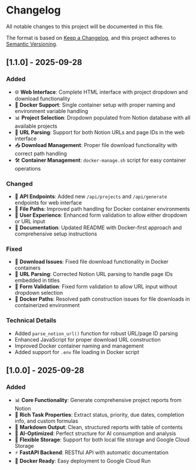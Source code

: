 # Changelog

All notable changes to this project will be documented in this file.

The format is based on [Keep a Changelog](https://keepachangelog.com/en/1.0.0/),
and this project adheres to [Semantic Versioning](https://semver.org/spec/v2.0.0.html).

## [1.1.0] - 2025-09-28

### Added
- 🌐 **Web Interface**: Complete HTML interface with project dropdown and download functionality
- 🐳 **Docker Support**: Single container setup with proper naming and environment variable handling
- 📊 **Project Selection**: Dropdown populated from Notion database with all available projects
- 🔗 **URL Parsing**: Support for both Notion URLs and page IDs in the web interface
- 📥 **Download Management**: Proper file download functionality with correct path handling
- 🛠️ **Container Management**: `docker-manage.sh` script for easy container operations

### Changed
- 🔧 **API Endpoints**: Added new `/api/projects` and `/api/generate` endpoints for web interface
- 📁 **File Paths**: Improved path handling for Docker container environments
- 🎨 **User Experience**: Enhanced form validation to allow either dropdown or URL input
- 📝 **Documentation**: Updated README with Docker-first approach and comprehensive setup instructions

### Fixed
- 🐛 **Download Issues**: Fixed file download functionality in Docker containers
- 🔗 **URL Parsing**: Corrected Notion URL parsing to handle page IDs embedded in titles
- 📝 **Form Validation**: Fixed form validation to allow URL input without dropdown selection
- 🐳 **Docker Paths**: Resolved path construction issues for file downloads in containerized environment

### Technical Details
- Added `parse_notion_url()` function for robust URL/page ID parsing
- Enhanced JavaScript for proper download URL construction
- Improved Docker container naming and management
- Added support for `.env` file loading in Docker script

## [1.0.0] - 2025-09-28

### Added
- 📊 **Core Functionality**: Generate comprehensive project reports from Notion
- 🎯 **Rich Task Properties**: Extract status, priority, due dates, completion info, and custom formulas
- 📝 **Markdown Output**: Clean, structured reports with table of contents
- 🤖 **AI-Optimized**: Perfect structure for AI consumption and analysis
- 🔄 **Flexible Storage**: Support for both local file storage and Google Cloud Storage
- ⚡ **FastAPI Backend**: RESTful API with automatic documentation
- 🐳 **Docker Ready**: Easy deployment to Google Cloud Run

